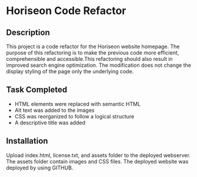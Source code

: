# Horiseon Code Refactor

## Description
This project is a code refactor for the Horiseon website homepage. The purpose of this refactoring is to make the previous code more efficient, comprehensible and accessible.This refactoring should also result in improved search engine optimization. The modification does not change the display styling of the page only the underlying code.


## Task Completed 
* HTML elements were replaced with semantic HTML
* Alt text was added to the images 
* CSS was reorganized to follow a logical structure
* A descriptive title was added


## Installation
Upload index.html, license.txt, and assets folder to the deployed webserver. The assets folder contain images and CSS files.
The deployed website was deployed by using GITHUB.









